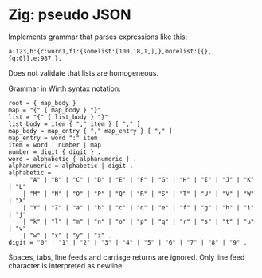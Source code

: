 # Zig: pseudo JSON

Implements grammar that parses expressions like this:

```
a:123,b:{c:word1,f1:{somelist:[100,18,1,],},morelist:[{},{q:0}],e:987,},
```

Does not validate that lists are homogeneous.

Grammar in Wirth syntax notation:

```
root = { map_body }
map = "{" { map_body } "}"
list = "{" { list_body } "}"
list_body = item { "," item } [ "," ]
map_body = map_entry { "," map_entry } [ "," ]
map_entry = word ":" item
item = word | number | map
number = digit { digit } .
word = alphabetic { alphanumeric } .
alphanumeric = alphabetic | digit .
alphabetic =
      "A" | "B" | "C" | "D" | "E" | "F" | "G" | "H" | "I" | "J" | "K" | "L"
    | "M" | "N" | "O" | "P" | "Q" | "R" | "S" | "T" | "U" | "V" | "W" | "X"
    | "Y" | "Z" | "a" | "b" | "c" | "d" | "e" | "f" | "g" | "h" | "i" | "j"
    | "k" | "l" | "m" | "n" | "o" | "p" | "q" | "r" | "s" | "t" | "u" | "v"
    | "w" | "x" | "y" | "z" .
digit = "0" | "1" | "2" | "3" | "4" | "5" | "6" | "7" | "8" | "9" .
```

Spaces, tabs, line feeds and carriage returns are ignored. Only line feed
character is interpreted as newline.
